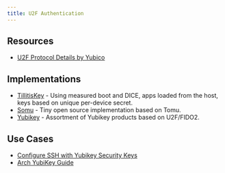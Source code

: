 ```yaml
---
title: U2F Authentication
---
```


## Resources

- [U2F Protocol Details by Yubico](https://developers.yubico.com/U2F/Protocol_details/Overview.html)

## Implementations

- [TillitisKey](https://www.tillitis.se/) - Using measured boot and DICE, apps
  loaded from the host, keys based on unique per-device secret.
- [Somu](https://solokeys.com/products/somu-tiny-security-key-two-factor-authentication-u2f-and-fido2-usb-a) -
  Tiny open source implementation based on Tomu.
- [Yubikey](https://www.yubico.com/) - Assortment of Yubikey products based on
  U2F/FIDO2.

## Use Cases

- [Configure SSH with Yubikey Security Keys](https://cryptsus.com/blog/how-to-configure-openssh-with-yubikey-security-keys-u2f-otp-authentication-ed25519-sk-ecdsa-sk-on-ubuntu-18.04.html)
- [Arch YubiKey Guide](https://wiki.archlinux.org/title/YubiKey)
